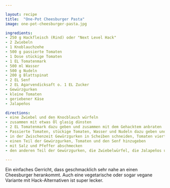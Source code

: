 ```yaml
---

layout: recipe
title:  "One-Pot Cheesburger Pasta"
image: one-pot-cheesburger-pasta.jpg

ingredients:
- 250 g Hackfleisch (Rind) oder "Next Level Hack"
- 2 Zwiebeln
- 1 Knoblauchzehe
- 500 g passierte Tomaten
- 1 Dose stückige Tomaten
- 1 EL Tomatenmark
- 500 ml Wasser
- 500 g Nudeln
- 200 g Blattspinat
- 2 EL Senf
- 2 EL Agarvendicksaft o. 1 EL Zucker
- Gewürzgurken
- kleine Tomaten
- geriebener Käse
- Jalapeños

directions:
- eine Zwiebel und den Knocblauch würfeln
- zusammen mit etwas Öl glasig dünsten
- 2 EL Tomatenmark dazu geben und zusammen mit dem Gehacktem anbraten
- Passierte Tomaten, stückige Tomaten, Wasser und Nudeln dazu geben und köcheln lassen
- in der Zwischenzeit Gewürzgurken in Scheiben schneiden, Tomaten vierteln und die zweite Zwiebel würfeln
- einen Teil der Gewürzgurken, Tomaten und den Senf hinzugeben
- mit Salz und Pfeffer abschmecken
- den anderen Teil der Gewürzgurken, die Zwiebelwürfel, die Jalapeños und den geriebenen Käse als Topping servieren
  
---
```


Ein einfaches Gerricht, dass geschmacklich sehr nahe an einen Cheesburger herankommt. Auch eine vegetarische oder sogar vegane Variante mit Hack-Alternativen ist super lecker.